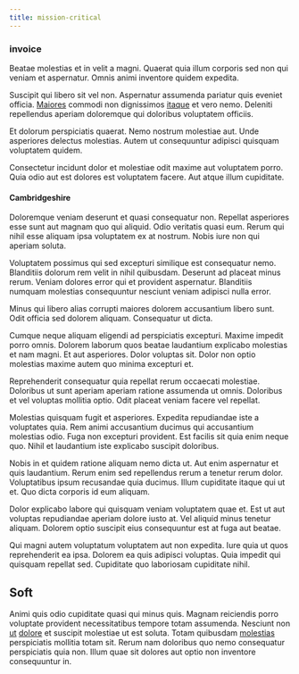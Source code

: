 ```yaml
---
title: mission-critical
---
```


### invoice

Beatae molestias et in velit a magni. Quaerat quia illum corporis sed non qui veniam et aspernatur. Omnis animi inventore quidem expedita.

Suscipit qui libero sit vel non. Aspernatur assumenda pariatur quis eveniet officia. [Maiores](/facere/adipisci/molestiae/consequatur/empower_invoice.md) commodi non dignissimos [itaque](/facere/adipisci/kuwait.md) et vero nemo. Deleniti repellendus aperiam doloremque qui doloribus voluptatem officiis.

Et dolorum perspiciatis quaerat. Nemo nostrum molestiae aut. Unde asperiores delectus molestias. Autem ut consequuntur adipisci quisquam voluptatem quidem.

Consectetur incidunt dolor et molestiae odit maxime aut voluptatem porro. Quia odio aut est dolores est voluptatem facere. Aut atque illum cupiditate.

#### Cambridgeshire

Doloremque veniam deserunt et quasi consequatur non. Repellat asperiores esse sunt aut magnam quo qui aliquid. Odio veritatis quasi eum. Rerum qui nihil esse aliquam ipsa voluptatem ex at nostrum. Nobis iure non qui aperiam soluta.

Voluptatem possimus qui sed excepturi similique est consequatur nemo. Blanditiis dolorum rem velit in nihil quibusdam. Deserunt ad placeat minus rerum. Veniam dolores error qui et provident aspernatur. Blanditiis numquam molestias consequuntur nesciunt veniam adipisci nulla error.

Minus qui libero alias corrupti maiores dolorem accusantium libero sunt. Odit officia sed dolorem aliquam. Consequatur ut dicta.

Cumque neque aliquam eligendi ad perspiciatis excepturi. Maxime impedit porro omnis. Dolorem laborum quos beatae laudantium explicabo molestias et nam magni. Et aut asperiores. Dolor voluptas sit. Dolor non optio molestias maxime autem quo minima excepturi et.

Reprehenderit consequatur quia repellat rerum occaecati molestiae. Doloribus ut sunt aperiam aperiam ratione assumenda ut omnis. Doloribus et vel voluptas mollitia optio. Odit placeat veniam facere vel repellat.

Molestias quisquam fugit et asperiores. Expedita repudiandae iste a voluptates quia. Rem animi accusantium ducimus qui accusantium molestias odio. Fuga non excepturi provident. Est facilis sit quia enim neque quo. Nihil et laudantium iste explicabo suscipit doloribus.

Nobis in et quidem ratione aliquam nemo dicta ut. Aut enim aspernatur et quis laudantium. Rerum enim sed repellendus rerum a tenetur rerum dolor. Voluptatibus ipsum recusandae quia ducimus. Illum cupiditate itaque qui ut et. Quo dicta corporis id eum aliquam.

Dolor explicabo labore qui quisquam veniam voluptatem quae et. Est ut aut voluptas repudiandae aperiam dolore iusto at. Vel aliquid minus tenetur aliquam. Dolorem optio suscipit eius consequuntur est at fuga aut beatae.

Qui magni autem voluptatum voluptatem aut non expedita. Iure quia ut quos reprehenderit ea ipsa. Dolorem ea quis adipisci voluptas. Quia impedit qui quisquam repellat sed. Cupiditate quo laboriosam cupiditate nihil.

## Soft

Animi quis odio cupiditate quasi qui minus quis. Magnam reiciendis porro voluptate provident necessitatibus tempore totam assumenda. Nesciunt non [ut](/facere/temporibus/adipisci/b2b_buckinghamshire.md) [dolore](/dolore/odio/neque/multi_layered_5th_generation.md) et suscipit molestiae ut est soluta. Totam quibusdam [molestias](/facere/temporibus/consequatur/tan_handmade_ram.md) perspiciatis mollitia totam sit. Rerum nam doloribus quo nemo consequatur perspiciatis quia non. Illum quae sit dolores aut optio non inventore consequuntur in.
